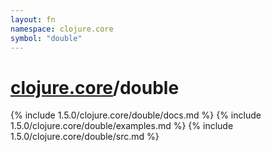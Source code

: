```yaml
---
layout: fn
namespace: clojure.core
symbol: "double"
---
```


# [clojure.core](../)/double

{% include 1.5.0/clojure.core/double/docs.md %}
{% include 1.5.0/clojure.core/double/examples.md %}
{% include 1.5.0/clojure.core/double/src.md %}

